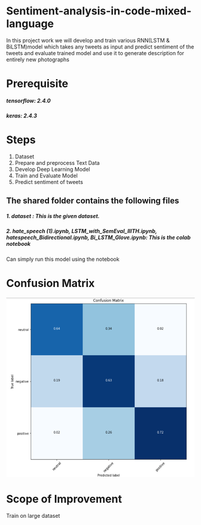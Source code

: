 # Sentiment-analysis-in-code-mixed-language
In this project work we will develop and train various RNN(LSTM & BiLSTM)model which takes any tweets as input and predict sentiment of the tweets and evaluate trained model and use it to generate description for entirely new photographs
# Prerequisite
##### tensorflow: 2.4.0
##### keras: 2.4.3

# Steps
1. Dataset <br />
2. Prepare and preprocess Text Data <br />
3. Develop Deep Learning Model <br />
4. Train and Evaluate Model <br />
5. Predict sentiment of tweets 


## The shared folder contains the following files
##### 1. dataset :  This is the given dataset.
##### 2. hate_speech (1).ipynb, LSTM_with_SemEval_IIITH.ipynb, hatespeech_Bidirectional.ipynb, Bi_LSTM_Glove.ipynb:  This is the colab notebook  <br />
Can simply run this model using the notebook 

# Confusion Matrix
![alt text](https://github.com/Nitin-Raghuvansi/Sentiment-analysis-in-code-mixed-language/blob/main/final%20confusion%20matrix2.png)


# Scope of Improvement
Train on large dataset 
